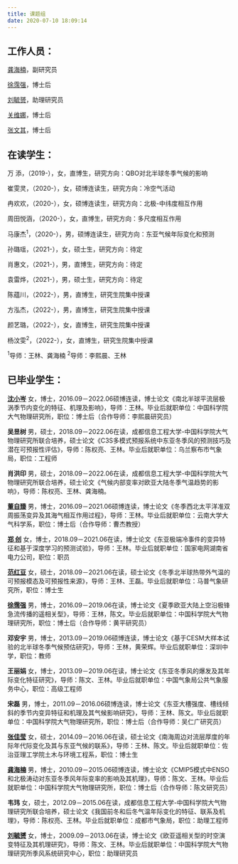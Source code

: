 ```yaml
---
title: 课题组
date: 2020-07-10 18:09:14
---
```


## **工作人员：**

[龚海楠](https://www.researchgate.net/profile/Hainan_Gong)，副研究员

[徐霈强](https://px212.github.io/px212/)，博士后

[刘毓赟](https://www.researchgate.net/profile/Yuyun_Liu)，助理研究员

[关维娜](https://www.researchgate.net/profile/Weina-Guan)，博士后

[张文其](https://www.researchgate.net/profile/Wenqi-Zhang-10)，博士后


## **在读学生：**

万  添，（2019-），女，直博生，研究方向：QBO对北半球冬季气候的影响

崔雯灵，（2020-），女，硕博连读生，研究方向：冷空气活动

冉欢欢，（2020-），女，硕博连读生，研究方向：北极-中纬度相互作用

周田悦涵，（2020-），女，直博生，研究方向：多尺度相互作用

马康杰<sup>1</sup>，（2020-），男，硕博连读生，研究方向：东亚气候年际变化和预测

孙璐瑶，（2021-），女，硕士生，研究方向：待定

肖惠文，（2021-），男，直博生，研究方向：待定

袁雷烨，（2021-），男，硕士生，研究方向：待定

陈蕴川，（2022-），男，直博生，研究生院集中授课

方泓杰，（2022-），男，直博生，研究生院集中授课

颜艺璐，（2022-），女，直博生，研究生院集中授课

杨汶雯<sup>2</sup>，（2022-），女，直博生，研究生院集中授课

<sup>1</sup>导师：王林、龚海楠
<sup>2</sup>导师：李熙晨、王林

## **已毕业学生：**

**[沈小岑](https://www.researchgate.net/profile/Xiaocen_Shen)**
女，博士，2016.09－2022.06硕博连读，博士论文《南北半球平流层极涡季节内变化的特征、机理及影响》，导师：王林。毕业后就职单位：中国科学院大气物理研究所，职位：博士后（合作导师：李熙晨研究员）

**吴昱树**
男，硕士，2018.09－2022.06在读，成都信息工程大学-中国科学院大气物理研究所联合培养，硕士论文《C3S多模式预报系统中东亚冬季风的预测技巧及潜在可预报性评估》，导师：陈权亮、王林。毕业后就职单位：乌兰察布市气象局，职位：工程师

**肖洪印**
男，硕士，2018.09－2022.06在读，成都信息工程大学-中国科学院大气物理研究所联合培养，硕士论文《气候内部变率对欧亚大陆冬季气温趋势的影响》，导师：陈权亮、王林、龚海楠。

**[董自臻](https://www.researchgate.net/profile/Dong_Zizhen)**
男，博士，2016.09－2021.06硕博连读，博士论文《冬季西北太平洋准双周振荡变异及其海气相互作用过程》，导师：王林。毕业后就职单位：云南大学大气科学系，职位：博士后（合作导师：曹杰教授）

**[郑  创](https://www.researchgate.net/profile/Chuang_Zheng2)**
女，博士，2018.09－2021.06在读，博士论文《东亚极端冷事件的变异特征和基于深度学习的预测试验》，导师：王林。毕业后就职单位：国家电网湖南省电力公司，职位：职员

**[范红豆](https://www.researchgate.net/profile/Hongdou_Fan)**
女，硕士，2018.09－2021.06在读，硕士论文《冬季北半球热带外气温的可预报模态及可预报性来源》，导师：王林、王磊。毕业后就职单位：马普气象研究所，职位：博士生

**[徐霈强](https://px212.github.io/px212/)**
男，博士，2016.09－2019.06在读，博士论文《夏季欧亚大陆上空沿极锋急流传播的遥相关型》，导师：王林，陈文。毕业后就职单位：中国科学院大气物理研究所，职位：博士后（合作导师：黄平研究员）

**邓安宇**
男，博士，2013.09－2019.06硕博连读，博士论文《基于CESM大样本试验的北半球冬季气候预估研究》，导师：王林，黄荣辉。毕业后就职单位：深圳中学，职位：教师

**王丽娟**
女，博士，2013.09－2019.06在读，博士论文《东亚冬季风的爆发及其年际变化特征研究》，导师：陈文、王林。毕业后就职单位：中国气象局公共气象服务中心，职位：高级工程师

**宋磊**
男，博士，2011.09－2016.06硕博连读，博士论文《东亚大槽强度、槽线倾斜的季节内变异特征和机理及其气候影响研究》，导师：王林、陈文。毕业后就职单位：中国科学院大气物理研究所，职位：博士后（合作导师：吴仁广研究员）

**[张佳莹](https://www.researchgate.net/profile/Jiaying-Zhang-2)**
女，硕士，2014.09－2016.06在读，硕士论文《南海周边对流层厚度的年际年代际变化及其与东亚气候的联系》，导师：王林、陈文。毕业后就职单位：佐治亚理工学院土木与环境工程系，职位：博士生

**[龚海楠](https://www.researchgate.net/profile/Hainan_Gong)**
男，博士，2010.09－2015.06硕博连读，博士论文《CMIP5模式中ENSO和北极涛动对东亚冬季风年际变率的影响及其机理》，导师：陈文、王林。毕业后就职单位：中国科学院大气物理研究所，职位：博士后（合作导师：陈文研究员）

**韦玮**
女，硕士，2012.09－2015.06在读，成都信息工程大学-中国科学院大气物理研究所联合培养，硕士论文《我国前冬和后冬气温年际变化的特征、联系及机理》，导师：陈权亮、王林。毕业后就职单位：成都市气象局，职位：助理工程师

**[刘毓赟](https://www.researchgate.net/profile/Yuyun_Liu)**
女，博士，2009.09－2013.06在读，博士论文《欧亚遥相关型的时空演变特征及其机理研究》，导师：陈文、王林。毕业后就职单位：中国科学院大气物理研究所季风系统研究中心，职位：助理研究员
